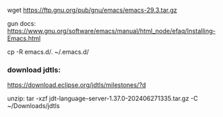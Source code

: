 wget https://ftp.gnu.org/pub/gnu/emacs/emacs-29.3.tar.gz

gun docs: https://www.gnu.org/software/emacs/manual/html_node/efaq/Installing-Emacs.html 


cp -R emacs.d/. ~/.emacs.d/


### download jdtls: 
https://download.eclipse.org/jdtls/milestones/?d

unzip: 
tar -xzf jdt-language-server-1.37.0-202406271335.tar.gz -C ~/Downloads/jdtls
